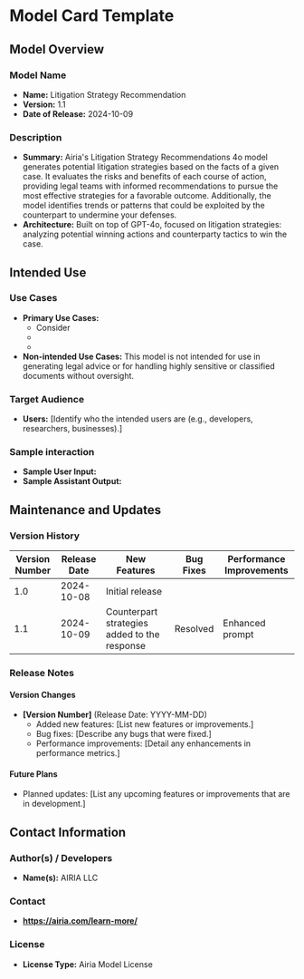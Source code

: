 # Model Card Template

## Model Overview

### Model Name
- **Name:** Litigation Strategy Recommendation
- **Version:** 1.1
- **Date of Release:** 2024-10-09

### Description
- **Summary:** Airia's Litigation Strategy Recommendations 4o model generates potential litigation strategies based on the facts of a given case. It evaluates the risks and benefits of each course of action, providing legal teams with informed recommendations to pursue the most effective strategies for a favorable outcome. Additionally, the model identifies trends or patterns that could be exploited by the counterpart to undermine your defenses.
- **Architecture:** Built on top of GPT-4o, focused on litigation strategies: analyzing potential winning actions and counterparty tactics to win the case.

## Intended Use

### Use Cases
- **Primary Use Cases:**
  - Consider 
  -
  -
- **Non-intended Use Cases:** This model is not intended for use in generating legal advice or for handling highly sensitive or classified documents without oversight.

### Target Audience
- **Users:** [Identify who the intended users are (e.g., developers, researchers, businesses).]

### Sample interaction
- **Sample User Input:**
- **Sample Assistant Output:**


## Maintenance and Updates

### Version History
| Version Number | Release Date | New Features                  | Bug Fixes                   | Performance Improvements     |
|----------------|--------------|-------------------------------|-----------------------------|------------------------------|
| 1.0            | 2024-10-08   | Initial release               |    |  |
| 1.1            | 2024-10-09   | Counterpart strategies added to the response    | Resolved        | Enhanced prompt |


### Release Notes
#### Version Changes
- **[Version Number]** (Release Date: YYYY-MM-DD)
  - Added new features: [List new features or improvements.]
  - Bug fixes: [Describe any bugs that were fixed.]
  - Performance improvements: [Detail any enhancements in performance metrics.]

#### Future Plans
- Planned updates: [List any upcoming features or improvements that are in development.]

## Contact Information

### Author(s) / Developers
- **Name(s):** AIRIA LLC

### Contact
- **https://airia.com/learn-more/** 

### License
- **License Type:** Airia Model License
